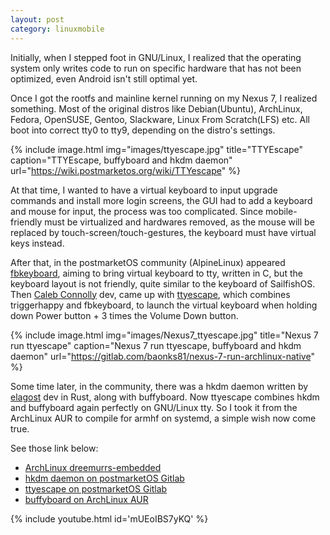 ```yaml
---
layout: post
category: linuxmobile
---
```


Initially, when I stepped foot in GNU/Linux, I realized that the operating system only writes code to run on specific hardware that has not been optimized, even Android isn't still optimal yet.

Once I got the rootfs and mainline kernel running on my Nexus 7, I realized something. Most of the original distros like Debian(Ubuntu), ArchLinux, Fedora, OpenSUSE, Gentoo, Slackware, Linux From Scratch(LFS) etc. All boot into correct tty0 to tty9, depending on the distro's settings.

{% include image.html
            img="images/ttyescape.jpg"
            title="TTYEscape"
            caption="TTYEscape, buffyboard and hkdm daemon" 
            url="https://wiki.postmarketos.org/wiki/TTYescape" %}

At that time, I wanted to have a virtual keyboard to input upgrade commands and install more login screens, the GUI had to add a keyboard and mouse for input, the process was too complicated. Since mobile-friendly must be virtualized and hardwares removed, as the mouse will be replaced by touch-screen/touch-gestures, the keyboard must have virtual keys instead.

After that, in the postmarketOS community (AlpineLinux) appeared [fbkeyboard], aiming to bring virtual keyboard to tty, written in C, but the keyboard layout is not friendly, quite similar to the keyboard of SailfishOS. Then [Caleb Connolly] dev, came up with [ttyescape], which combines triggerhappy and fbkeyboard, to launch the virtual keyboard when holding down Power button + 3 times the Volume Down button.

{% include image.html
            img="images/Nexus7_ttyescape.jpg"
            title="Nexus 7 run ttyescape"
            caption="Nexus 7 run ttyescape, buffyboard and hkdm daemon" 
            url="https://gitlab.com/baonks81/nexus-7-run-archlinux-native" %}

Some time later, in the community, there was a hkdm daemon written by [elagost] dev in Rust, along with buffyboard. Now ttyescape combines hkdm and buffyboard again perfectly on GNU/Linux tty. So I took it from the ArchLinux AUR to compile for armhf on systemd, a simple wish now come true.

See those link below:

- [ArchLinux dreemurrs-embedded]
- [hkdm daemon on postmarketOS Gitlab]
- [ttyescape on postmarketOS Gitlab]
- [buffyboard on ArchLinux AUR]

{% include youtube.html id='mUEoIBS7yKQ' %}

[fbkeyboard]: https://github.com/magmastonealex/fbkeyboard#readme
[Caleb Connolly]: https://connolly.tech/
[ttyescape]: https://wiki.postmarketos.org/wiki/TTYescape
[elagost]: https://www.elagost.com/alarm/
[ArchLinux dreemurrs-embedded]: https://github.com/dreemurrs-embedded/Pine64-Arch/pull/268
[hkdm daemon on postmarketOS Gitlab]: https://gitlab.com/postmarketOS/hkdm
[ttyescape on postmarketOS Gitlab]: https://gitlab.com/postmarketOS/ttyescape
[buffyboard on ArchLinux AUR]: https://aur.archlinux.org/packages/buffyboard
